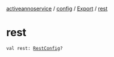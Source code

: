 [activeannoservice](../../index.md) / [config](../index.md) / [Export](index.md) / [rest](./rest.md)

# rest

`val rest: `[`RestConfig`](../-rest-config/index.md)`?`